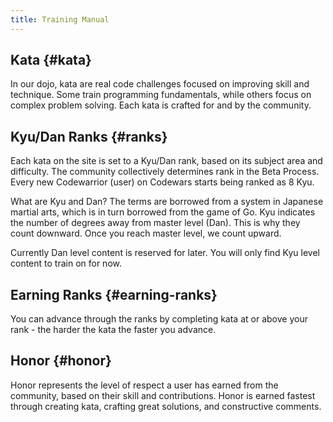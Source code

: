 ```yaml
---
title: Training Manual
---
```


## Kata {#kata}

In our dojo, kata are real code challenges focused on improving skill and technique.
Some train programming fundamentals, while others focus on complex problem solving.
Each kata is crafted for and by the community.

## Kyu/Dan Ranks {#ranks}

Each kata on the site is set to a Kyu/Dan rank, based on its subject area and difficulty.
The community collectively determines rank in the Beta Process.
Every new Codewarrior (user) on Codewars starts being ranked as 8 Kyu.

What are Kyu and Dan?
The terms are borrowed from a system in Japanese martial arts, which is in turn borrowed from the game of Go.
Kyu indicates the number of degrees away from master level (Dan).
This is why they count downward.  Once you reach master level, we count upward.

Currently Dan level content is reserved for later.  You will only find Kyu level content to train on for now.

## Earning Ranks {#earning-ranks}

You can advance through the ranks by completing kata at or above your rank - the harder the kata the faster you advance.

## Honor {#honor}

Honor represents the level of respect a user has earned from the community, based on their skill and contributions.
Honor is earned fastest through creating kata, crafting great solutions, and constructive comments.
